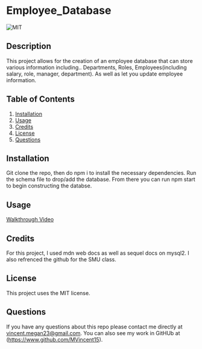 # Employee_Database

  ![MIT](https://img.shields.io/badge/license-MIT-green)

  ## Description 
  This project allows for the creation of an employee database that can store various information including..
  Departments, Roles, Employees(including salary, role, manager, department). As well as let you update employee information.

  ## Table of Contents
  1. [Installation](#installation)
  2. [Usage](#usage)
  3. [Credits](#credits)
  4. [License](#license)
  5. [Questions](#questions)

  ## Installation 
  Git clone the repo, then do npm i to install the necessary dependencies. Run the schema file to drop/add the database. From there you can run npm start to begin constructing the databse.

  ## Usage
 [Walkthrough Video](https://github.com/MVincent15/Employee_Database/assets/123343948/f068d1d0-d1e9-4e50-b421-11e04f30b7f1)





  ## Credits 
 For this project, I used mdn web docs as well as sequel docs on mysql2. I also refrenced the github for the SMU class. 


  ## License 
  This project uses the MIT license.

  ## Questions 
  If you have any questions about this repo please contact me directly at vincent.megan23@gmail.com. You can also see my work in GitHUb at (https://www.github.com/MVincent15).
